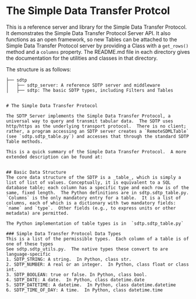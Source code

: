 #  The Simple Data Transfer Protcol

This is a reference server and library  for the Simple Data Transfer Protocol.  It demonstrates the Simple Data Transfer Protocol Server API.  It also functions as an open framework, so new Tables can be attached to the Simple Data Transfer Protocol server by providing a Class with a `get_rows()` method and a `columns` property.
The README.md file in each directory gives the documentation for the utilities and classes in that directory.  

The structure is as follows:
```
├── sdtp
│   ├── sdtp_server: A reference SDTP server and middleware
│   ├── sdtp: The basic SDTP types, including Filters and Tables

  
# The Simple Data Transfer Protocol

The SDTP Server implements the Simple Data Transfer Protocol, a universal way to query and transmit tabular data.  The SDTP uses http/https as the underlying transport protocol.  There is no client; rather, a program accessing an SDTP server creates a `RemoteSDMLTable` (see `sdtp.sdtp_table.py`) and accesses that through the standard SDTP Table methods.

This is a quick summary of the Simple Data Transfer Protocol.  A more extended description can be found at:


## Basic Data Structure
The core data structure of the SDTP is a _table_, which is simply a list of list of values. Conceptually, it is equivalent to a SQL database table; each column has a specific type and each row is of the same, fixed length.  The Python definitions are in sdtp.sdtp_table.py.  `Columns` is the only mandatory entry for a table.  It is a list of columns, each of which is a dictionary with two mandatory fields: `name` and `type`.  Other fields (e.g., to express units or other metadata) are permitted.

The Python implementation of table types is in  `sdtp.sdtp_table.py`

### Simple Data Transfer Protocol Data Types
This is a list of the permissible types.  Each column of a table is of one of these types
See sdtp.sdtp_utils.py.  The native types these convert to are language-specific
1. SDTP_STRING: A string.  In Python, class str.
2. SDTP_NUMBER: A real or an integer.  In Python, class float or class int.
3. SDTP_BOOLEAN: true or false. In Python, class bool.
4. SDTP_DATE: A date.  In Python, class datetime.date
5. SDTP_DATETIME: A datetime.  In Python, class datetime.datetime
6. SDTP_TIME_OF_DAY: A time.  In Python, class datetime.time

